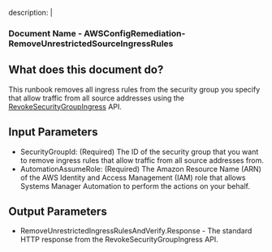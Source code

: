 description: |
  ### Document Name - AWSConfigRemediation-RemoveUnrestrictedSourceIngressRules

  ## What does this document do?
  This runbook removes all ingress rules from the security group you specify that allow traffic from all source addresses using the [RevokeSecurityGroupIngress](https://docs.aws.amazon.com/AWSEC2/latest/APIReference/API_RevokeSecurityGroupIngress.html) API.

  ## Input Parameters
  * SecurityGroupId: (Required) The ID of the security group that you want to remove ingress rules that allow traffic from all source addresses from.
  * AutomationAssumeRole: (Required) The Amazon Resource Name (ARN) of the AWS Identity and Access Management (IAM) role that allows Systems Manager Automation to perform the actions on your behalf.

  ## Output Parameters
  * RemoveUnrestrictedIngressRulesAndVerify.Response - The standard HTTP response from the RevokeSecurityGroupIngress API.